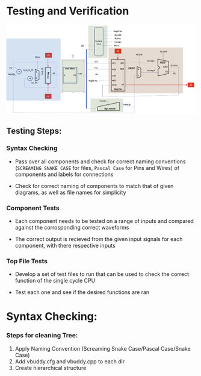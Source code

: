 # Testing and Verification

![CPU_Full](./images/MICROARCHITECTURE.jpg)


## Testing Steps:

### Syntax Checking

* Pass over all components and check for correct naming conventions (`SCREAMING SNAKE CASE` for files, `Pascal Case` for Pins and Wires) of components and labels for connections

* Check for correct naming of components to match that of given diagrams, as well as file names for simplicity

### Component Tests

* Each component needs to be tested on a range of inputs and compared against the corrosponding correct waveforms

* The correct output is recieved from the given input signals for each component, with there respective inputs

### Top File Tests

* Develop a set of test files to run that can be used to check the correct function of the single cycle CPU

* Test each one and see if the desired functions are ran

# Syntax Checking:

### Steps for cleaning Tree:
1. Apply Naming Convention (Screaming Snake Case/Pascal Case/Snake Case)
2. Add vbuddy.cfg and vbuddy.cpp to each dir
3. Create hierarchical structure 
